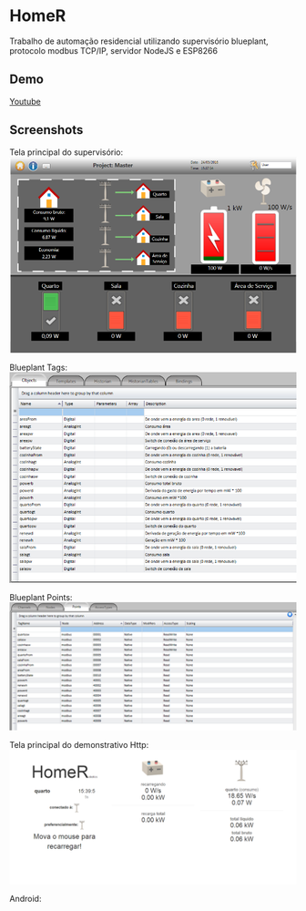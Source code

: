 # HomeR
Trabalho de automação residencial utilizando supervisório blueplant, protocolo modbus TCP/IP, servidor NodeJS e ESP8266

## Demo
[Youtube](https://youtu.be/CZUL37YRlck)

## Screenshots

Tela principal do supervisório:
![blueplant main](https://github.com/raphaelbs/HomeR/blob/master/screenshots/blueplant-project.PNG)

Blueplant Tags:
![blueplant points](https://github.com/raphaelbs/HomeR/blob/master/screenshots/blueplant-tags.PNG)

Blueplant Points:
![blueplant points](https://github.com/raphaelbs/HomeR/blob/master/screenshots/blueplant-points.PNG)


Tela principal do demonstrativo Http:
![blueplant points](https://github.com/raphaelbs/HomeR/blob/master/screenshots/homescreen.PNG)



Android:
